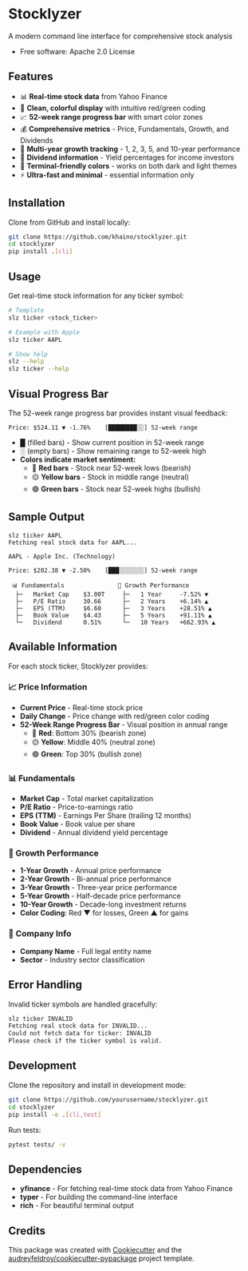 # Stocklyzer



A modern command line interface for comprehensive stock analysis

* Free software: Apache 2.0 License

## Features

* 📊 **Real-time stock data** from Yahoo Finance
* 🎨 **Clean, colorful display** with intuitive red/green coding
* 📈 **52-week range progress bar** with smart color zones
* 💰 **Comprehensive metrics** - Price, Fundamentals, Growth, and Dividends
* 🚀 **Multi-year growth tracking** - 1, 2, 3, 5, and 10-year performance
* 💸 **Dividend information** - Yield percentages for income investors
* 🌈 **Terminal-friendly colors** - works on both dark and light themes
* ⚡ **Ultra-fast and minimal** - essential information only

## Installation

Clone from GitHub and install locally:

```bash
git clone https://github.com/khaino/stocklyzer.git
cd stocklyzer
pip install .[cli]
```

## Usage

Get real-time stock information for any ticker symbol:

```bash
# Template
slz ticker <stock_ticker>

# Example with Apple
slz ticker AAPL

# Show help
slz --help
slz ticker --help
```

## Visual Progress Bar

The 52-week range progress bar provides instant visual feedback:

```
Price: $524.11 ▼ -1.76%    [████████░░] 52-week range
```

- **█** (filled bars) - Show current position in 52-week range
- **░** (empty bars) - Show remaining range to 52-week high
- **Colors indicate market sentiment:**
  - 🔴 **Red bars** - Stock near 52-week lows (bearish)
  - 🟡 **Yellow bars** - Stock in middle range (neutral)
  - 🟢 **Green bars** - Stock near 52-week highs (bullish)

## Sample Output

```
slz ticker AAPL
Fetching real stock data for AAPL...

AAPL - Apple Inc. (Technology)

Price: $202.38 ▼ -2.50%    [███░░░░░░░] 52-week range

 📊 Fundamentals               🚀 Growth Performance        
  ├─   Market Cap    $3.00T     ├─   1 Year     -7.52% ▼    
  ├─   P/E Ratio     30.66      ├─   2 Years    +6.14% ▲    
  ├─   EPS (TTM)     $6.60      ├─   3 Years    +28.51% ▲   
  ├─   Book Value    $4.43      ├─   5 Years    +91.11% ▲   
  └─   Dividend      0.51%      └─   10 Years   +662.93% ▲  
```

## Available Information

For each stock ticker, Stocklyzer provides:

### 📈 Price Information
- **Current Price** - Real-time stock price
- **Daily Change** - Price change with red/green color coding
- **52-Week Range Progress Bar** - Visual position in annual range
  - 🔴 **Red**: Bottom 30% (bearish zone)
  - 🟡 **Yellow**: Middle 40% (neutral zone)  
  - 🟢 **Green**: Top 30% (bullish zone)

### 📊 Fundamentals
- **Market Cap** - Total market capitalization
- **P/E Ratio** - Price-to-earnings ratio
- **EPS (TTM)** - Earnings Per Share (trailing 12 months)
- **Book Value** - Book value per share
- **Dividend** - Annual dividend yield percentage

### 🚀 Growth Performance
- **1-Year Growth** - Annual price performance
- **2-Year Growth** - Bi-annual price performance
- **3-Year Growth** - Three-year price performance
- **5-Year Growth** - Half-decade price performance
- **10-Year Growth** - Decade-long investment returns
- **Color Coding**: Red ▼ for losses, Green ▲ for gains

### 🏢 Company Info
- **Company Name** - Full legal entity name
- **Sector** - Industry sector classification

## Error Handling

Invalid ticker symbols are handled gracefully:

```bash
slz ticker INVALID
Fetching real stock data for INVALID...
Could not fetch data for ticker: INVALID
Please check if the ticker symbol is valid.
```

## Development

Clone the repository and install in development mode:

```bash
git clone https://github.com/yourusername/stocklyzer.git
cd stocklyzer
pip install -e .[cli,test]
```

Run tests:

```bash
pytest tests/ -v
```

## Dependencies

- **yfinance** - For fetching real-time stock data from Yahoo Finance
- **typer** - For building the command-line interface
- **rich** - For beautiful terminal output

## Credits

This package was created with [Cookiecutter](https://github.com/audreyfeldroy/cookiecutter) and the [audreyfeldroy/cookiecutter-pypackage](https://github.com/audreyfeldroy/cookiecutter-pypackage) project template.
